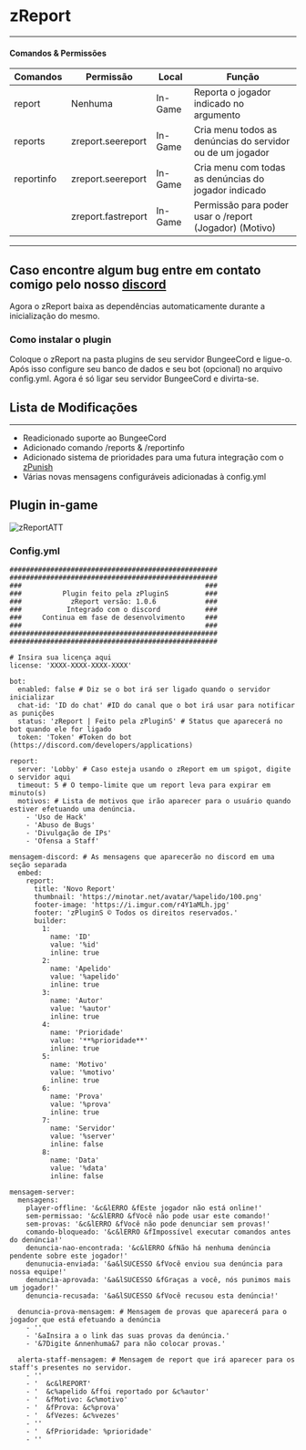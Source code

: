 # **zReport**

-----------

#### Comandos & Permissões

| Comandos   | Permissão          | Local   | Função                                                    |
|------------|--------------------|---------|-----------------------------------------------------------|
| report     | Nenhuma            | In-Game | Reporta o jogador indicado no argumento                   |
| reports    | zreport.seereport  | In-Game | Cria menu todos as denúncias do servidor ou de um jogador |
| reportinfo | zreport.seereport  | In-Game | Cria menu com todas as denúncias do jogador indicado      |
|            | zreport.fastreport | In-Game | Permissão para poder usar o /report (Jogador) (Motivo)    |

------------

## Caso encontre algum bug entre em contato comigo pelo nosso [discord](https://discord.gg/aRZEqZ8HyJ)

Agora o zReport baixa as dependências automaticamente durante a inicialização do mesmo.

### Como instalar o plugin

Coloque o zReport na pasta plugins de seu servidor BungeeCord e ligue-o. Após isso configure seu banco de dados e seu bot (opcional) no arquivo config.yml. Agora é só ligar seu servidor BungeeCord e divirta-se.

## Lista de Modificações

------------

- Readicionado suporte ao BungeeCord
- Adicionado comando /reports & /reportinfo
- Adicionado sistema de prioridades para uma futura integração com o [zPunish](https://mercado-minecraft.com.br/produtos/96447-zPunish/detalhes)
- Várias novas mensagens configuráveis adicionadas à config.yml

## Plugin in-game

![zReportATT](https://user-images.githubusercontent.com/59892753/163983224-125a1ff4-63fd-450c-9bc3-1818dbaccac7.gif)

### **Config.yml**

```
###################################################
###################################################
###                                             ###
###          Plugin feito pela zPluginS         ###
###            zReport versão: 1.0.6            ###
###           Integrado com o discord           ###
###     Continua em fase de desenvolvimento     ###
###                                             ###
###################################################
###################################################

# Insira sua licença aqui
license: 'XXXX-XXXX-XXXX-XXXX'

bot:
  enabled: false # Diz se o bot irá ser ligado quando o servidor inicializar
  chat-id: 'ID do chat' #ID do canal que o bot irá usar para notificar as punições
  status: 'zReport | Feito pela zPluginS' # Status que aparecerá no bot quando ele for ligado
  token: 'Token' #Token do bot (https://discord.com/developers/applications)

report:
  server: 'Lobby' # Caso esteja usando o zReport em um spigot, digite o servidor aqui
  timeout: 5 # O tempo-limite que um report leva para expirar em minuto(s)
  motivos: # Lista de motivos que irão aparecer para o usuário quando estiver efetuando uma denúncia.
    - 'Uso de Hack'
    - 'Abuso de Bugs'
    - 'Divulgação de IPs'
    - 'Ofensa a Staff'

mensagem-discord: # As mensagens que aparecerão no discord em uma seção separada
  embed:
    report:
      title: 'Novo Report'
      thumbnail: 'https://minotar.net/avatar/%apelido/100.png'
      footer-image: 'https://i.imgur.com/r4Y1aMLh.jpg'
      footer: 'zPluginS © Todos os direitos reservados.'
      builder:
        1:
          name: 'ID'
          value: '%id'
          inline: true
        2:
          name: 'Apelido'
          value: '%apelido'
          inline: true
        3:
          name: 'Autor'
          value: '%autor'
          inline: true
        4:
          name: 'Prioridade'
          value: '**%prioridade**'
          inline: true
        5:
          name: 'Motivo'
          value: '%motivo'
          inline: true
        6:
          name: 'Prova'
          value: '%prova'
          inline: true
        7:
          name: 'Servidor'
          value: '%server'
          inline: false
        8:
          name: 'Data'
          value: '%data'
          inline: false

mensagem-server:
  mensagens:
    player-offline: '&c&lERRO &fEste jogador não está online!'
    sem-permissao: '&c&lERRO &fVocê não pode usar este comando!'
    sem-provas: '&c&lERRO &fVocê não pode denunciar sem provas!'
    comando-bloqueado: '&c&lERRO &fImpossível executar comandos antes do denúncia!'
    denuncia-nao-encontrada: '&c&lERRO &fNão há nenhuma denúncia pendente sobre este jogador!'
    denunucia-enviada: '&a&lSUCESSO &fVocê enviou sua denúncia para nossa equipe!'
    denuncia-aprovada: '&a&lSUCESSO &fGraças a você, nós punimos mais um jogador!'
    denuncia-recusada: '&a&lSUCESSO &fVocê recusou esta denúncia!'

  denuncia-prova-mensagem: # Mensagem de provas que aparecerá para o jogador que está efetuando a denúncia
    - ''
    - '&aInsira a o link das suas provas da denúncia.'
    - '&7Digite &nnenhuma&7 para não colocar provas.'

  alerta-staff-mensagem: # Mensagem de report que irá aparecer para os staff's presentes no servidor.
    - ''
    - '  &c&lREPORT'
    - '  &c%apelido &ffoi reportado por &c%autor'
    - '  &fMotivo: &c%motivo'
    - '  &fProva: &c%prova'
    - '  &fVezes: &c%vezes'
    - ''
    - '  &fPrioridade: %prioridade'
    - ''
```

